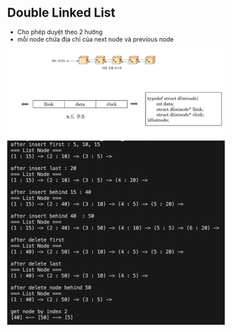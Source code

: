 # Double Linked List

- Cho phép duyệt theo 2 hướng
- mỗi node chứa địa chỉ của next node và previous node

![image](./img/img.png)
![image](./img/result.png)
